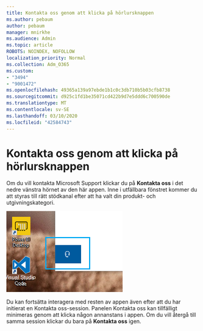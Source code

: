 ```yaml
---
title: Kontakta oss genom att klicka på hörlursknappen
ms.author: pebaum
author: pebaum
manager: mnirkhe
ms.audience: Admin
ms.topic: article
ROBOTS: NOINDEX, NOFOLLOW
localization_priority: Normal
ms.collection: Adm_O365
ms.custom:
- "3494"
- "9001472"
ms.openlocfilehash: 49365a139a97ebde1b1c0c3db710b5b03cfb8738
ms.sourcegitcommit: d925c1fd1be35071cd422b9d7e5ddd6c700590de
ms.translationtype: MT
ms.contentlocale: sv-SE
ms.lasthandoff: 03/10/2020
ms.locfileid: "42584743"
---
```

# <a name="contact-us-by-clicking-the-headphone-button"></a>Kontakta oss genom att klicka på hörlursknappen

Om du vill kontakta Microsoft Support klickar du på **Kontakta oss** i det nedre vänstra hörnet av den här appen. Inne i utfällbara fönstret kommer du att styras till rätt stödkanal efter att ha valt din produkt- och utgivningskategori.

![Kontakta oss genom att klicka på hörlursikonen.](media/contact-us-headphone-icon.png)

Du kan fortsätta interagera med resten av appen även efter att du har initierat en Kontakta oss-session. Panelen Kontakta oss kan tillfälligt minimeras genom att klicka någon annanstans i appen. Om du vill återgå till samma session klickar du bara på **Kontakta oss** igen.
